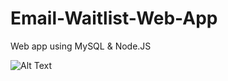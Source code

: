 # Email-Waitlist-Web-App
Web app using MySQL &amp; Node.JS

![Alt Text](https://gfycat.com/accomplishedunderstatedhousefly-unbelievable-harrington-emotionalh)

